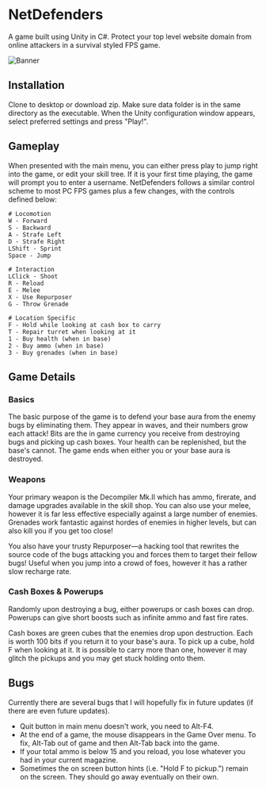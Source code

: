# NetDefenders

A game built using Unity in C#. Protect your top level website domain from online attackers in a survival styled FPS game.

![Banner](https://imgur.com/hoZ3giX.jpg)

## Installation

Clone to desktop or download zip. Make sure data folder is in the same directory as the executable. When the Unity configuration window appears, select preferred settings and press "Play!".

## Gameplay

When presented with the main menu, you can either press play to jump right into the game, or edit your skill tree. If it is your first time playing, the game will prompt you to enter a username. NetDefenders follows a similar control scheme to most PC FPS games plus a few changes, with the controls defined below:

```
# Locomotion
W - Forward
S - Backward
A - Strafe Left
D - Strafe Right 
LShift - Sprint
Space - Jump

# Interaction
LClick - Shoot
R - Reload
E - Melee
X - Use Repurposer
G - Throw Grenade

# Location Specific
F - Hold while looking at cash box to carry
T - Repair turret when looking at it
1 - Buy health (when in base)
2 - Buy ammo (when in base)
3 - Buy grenades (when in base)
```



## Game Details
### Basics
The basic purpose of the game is to defend your base aura from the enemy bugs by eliminating them. They appear in waves, and their numbers grow each attack! Bits are the in game currency you receive from destroying bugs and picking up cash boxes. Your health can be replenished, but the base's cannot. The game ends when either you or your base aura is destroyed.

### Weapons
Your primary weapon is the Decompiler Mk.II which has ammo, firerate, and damage upgrades available in the skill shop. You can also use your melee, however it is far less effective especially against a large number of enemies. Grenades work fantastic against hordes of enemies in higher levels, but can also kill you if you get too close! 

You also have your trusty Repurposer—a hacking tool that rewrites the source code of the bugs attacking you and forces them to target their fellow bugs! Useful when you jump into a crowd of foes, however it has a rather slow recharge rate.

### Cash Boxes & Powerups
Randomly upon destroying a bug, either powerups or cash boxes can drop. Powerups can give short boosts such as infinite ammo and fast fire rates. 

Cash boxes are green cubes that the enemies drop upon destruction. Each is worth 100 bits if you return it to your base's aura. To pick up a cube, hold F when looking at it. It is possible to carry more than one, however it may glitch the pickups and you may get stuck holding onto them.

## Bugs
Currently there are several bugs that I will hopefully fix in future updates (if there are even future updates).

- Quit button in main menu doesn't work, you need to Alt-F4.
- At the end of a game, the mouse disappears in the Game Over menu. To fix, Alt-Tab out of game and then Alt-Tab back into the game.
- If your total ammo is below 15 and you reload, you lose whatever you had in your current magazine.
- Sometimes the on screen button hints (i.e. "Hold F to pickup.") remain on the screen. They should go away eventually on their own.